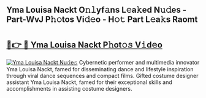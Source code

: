 ## Yma Louisa Nackt O𝚗𝚕yf𝚊ns L𝚎a𝚔ed N𝚞𝚍es - Part-WvJ P𝚑𝚘tos Vi𝚍𝚎o - H𝚘𝚝 Part L𝚎a𝚔s Raomt

# <h2><a href="http://kf0hgnj.oniu.top/?m=Yma+Louisa+Nackt">🔗👉 🔴 Yma Louisa Nackt P𝚑ot𝚘𝚜 V𝚒d𝚎o</a></h2>

[![Yma Louisa Nackt Nu𝚍e𝚜](https://i.imgur.com/0qMVB7G.gif)](http://kf0hgnj.oniu.top/?m=Yma+Louisa+Nackt)
Cybernetic performer and multimedia innovator Yma Louisa Nackt, famed for disseminating dance and lifestyle inspiration through viral dance sequences and compact films. Gifted costume designer assistant Yma Louisa Nackt, famed for their exceptional skills and accomplishments in assisting costume designers.  

